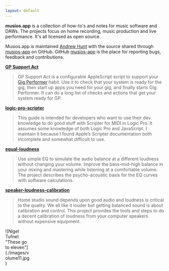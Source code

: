 ```yaml
---
layout: default
---
```


**musios.app** is a collection of how-to's and notes for music software and DAWs. The projects focus on home recording, music production and live performance.  It's all licensed as open source.

Musios.app is maintained <a href='https://github.com/andrewjhunt'>Andrew Hunt</a> with the source shared through [musios-app](https://github.com/musios-app) on GitHub. GitHub [musios-app](https://github.com/musios-app) is the place for reporting bugs, feedback and contributions.


**[GP Support Act](/projects/gp-support-act)**

> GP Support Act is a configurable AppleScript script to support your [Gig Performer](https://gigperformer.com) habit. Use it to check that your system is ready for the gig, then start up apps you need for your gig, and finally starts Gig Performer.  It can do a long list of checks and actions that get your system ready for GP.


**[logic-pro-scripter](https://andrewjhunt.github.io/logic-pro-scripter/)**

> This guide is intended for developers who want to use their dev knowledge to do good stuff with Scripter for MIDI in Logic Pro. It assumes some knowledge of both Logic Pro and JavaScript. I maintain it because I found Apple’s Scripter documentation both incomplete and somewhat difficult to use.

**[equal-loudness](/projects/equal-loudness)**

> Use simple EQ to simulate the audio balance at a different loudness without changing your volume. Improve the bass-mid-high balance in your mixing and mastering while listening at a comfortable volume.  The project describes the psycho-acoustic basis for the EQ curves with software calculations.

**[speaker-loudness-calibration](https://musios.app/speaker-loudness-calibration)**

> Home studio sound depends upon good audio and loudness is critical to the quality. We all like it louder but getting balanced sound is about calibration and control. This project provides the tools and steps to do a decent calibration of loudness from your computer speakers without expensive equipment.

<div style="max-width: 80px">
    ![Nigel Tufnel: "These go to eleven"](./images/volume11.jpg)
</div>


